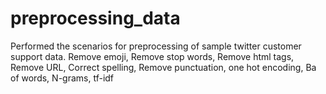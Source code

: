# preprocessing_data

Performed the scenarios for preprocessing of sample twitter customer support data.
Remove emoji,
Remove stop words,
Remove html tags,
Remove URL,
Correct spelling,
Remove punctuation,
one hot encoding,
Ba of words,
N-grams,
tf-idf
